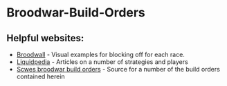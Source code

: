# Broodwar-Build-Orders

## Helpful websites: 

- [Broodwall](http://broodwall.com/) - Visual examples for blocking off for each race. 
- [Liquidpedia](https://liquipedia.net/starcraft/Main_Page) - Articles on a number of strategies and players
- [Scwes broodwar build orders](https://docs.google.com/spreadsheets/d/1m6nU6FewJBC2LGQX_DPuo4PqzxH8hF3bazp8T6QlqRs/edit#gid=678136856) - Source for a number of the build orders contained herein

